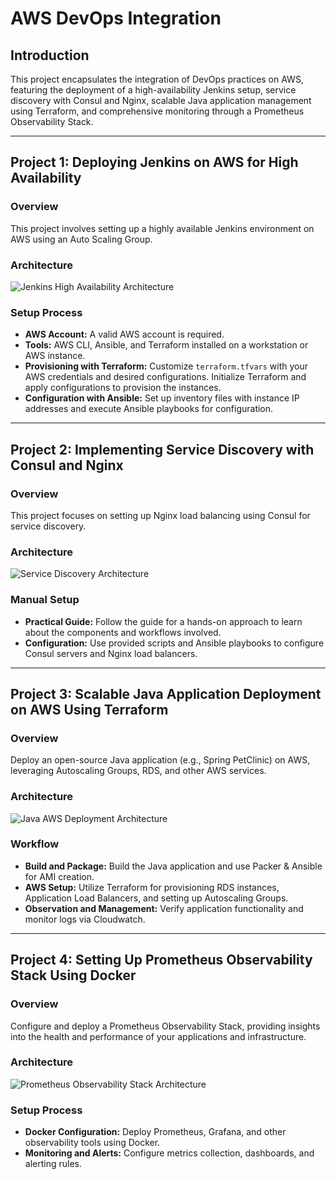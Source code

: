 # AWS DevOps Integration

## Introduction

This project encapsulates the integration of DevOps practices on AWS, featuring the deployment of a high-availability Jenkins setup, service discovery with Consul and Nginx, scalable Java application management using Terraform, and comprehensive monitoring through a Prometheus Observability Stack.

---

## Project 1: Deploying Jenkins on AWS for High Availability

### Overview
This project involves setting up a highly available Jenkins environment on AWS using an Auto Scaling Group. 

### Architecture
![Jenkins High Availability Architecture](jenkins-ha.png)

### Setup Process
- **AWS Account:** A valid AWS account is required.
- **Tools:** AWS CLI, Ansible, and Terraform installed on a workstation or AWS instance.
- **Provisioning with Terraform:** Customize `terraform.tfvars` with your AWS credentials and desired configurations. Initialize Terraform and apply configurations to provision the instances.
- **Configuration with Ansible:** Set up inventory files with instance IP addresses and execute Ansible playbooks for configuration.

---

## Project 2: Implementing Service Discovery with Consul and Nginx

### Overview
This project focuses on setting up Nginx load balancing using Consul for service discovery.

### Architecture
![Service Discovery Architecture](service-discovery.png)

### Manual Setup
- **Practical Guide:** Follow the guide for a hands-on approach to learn about the components and workflows involved.
- **Configuration:** Use provided scripts and Ansible playbooks to configure Consul servers and Nginx load balancers.

---

## Project 3: Scalable Java Application Deployment on AWS Using Terraform

### Overview
Deploy an open-source Java application (e.g., Spring PetClinic) on AWS, leveraging Autoscaling Groups, RDS, and other AWS services.

### Architecture
![Java AWS Deployment Architecture](java-aws.png)

### Workflow
- **Build and Package:** Build the Java application and use Packer & Ansible for AMI creation.
- **AWS Setup:** Utilize Terraform for provisioning RDS instances, Application Load Balancers, and setting up Autoscaling Groups.
- **Observation and Management:** Verify application functionality and monitor logs via Cloudwatch.

---

## Project 4: Setting Up Prometheus Observability Stack Using Docker

### Overview
Configure and deploy a Prometheus Observability Stack, providing insights into the health and performance of your applications and infrastructure.

### Architecture
![Prometheus Observability Stack Architecture](image.png)

### Setup Process
- **Docker Configuration:** Deploy Prometheus, Grafana, and other observability tools using Docker.
- **Monitoring and Alerts:** Configure metrics collection, dashboards, and alerting rules.
